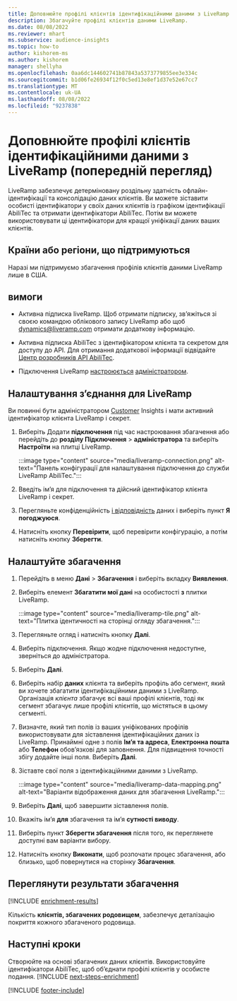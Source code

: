 ```yaml
---
title: Доповнюйте профілі клієнтів ідентифікаційними даними з LiveRamp (попередній перегляд)
description: Збагачуйте профілі клієнтів даними LiveRamp.
ms.date: 08/08/2022
ms.reviewer: mhart
ms.subservice: audience-insights
ms.topic: how-to
author: kishorem-ms
ms.author: kishorem
manager: shellyha
ms.openlocfilehash: 0aa6dc144602741b87843a5373779855ee3e334c
ms.sourcegitcommit: b1d06fe26934f12f0c5ed13e8ef1d37e52e67cc7
ms.translationtype: MT
ms.contentlocale: uk-UA
ms.lasthandoff: 08/08/2022
ms.locfileid: "9237838"
---
```

# <a name="enrich-customer-profiles-with-identity-data-from-liveramp-preview"></a>Доповнюйте профілі клієнтів ідентифікаційними даними з LiveRamp (попередній перегляд)

LiveRamp забезпечує детерміновану роздільну здатність офлайн-ідентифікації та консолідацію даних клієнтів. Ви можете зіставити особисті ідентифікатори у своїх даних клієнтів із графіком ідентифікації AbiliTec та отримати ідентифікатори AbiliTec. Потім ви можете використовувати ці ідентифікатори для кращої уніфікації даних ваших клієнтів.

## <a name="supported-countriesregions"></a>Країни або регіони, що підтримуються

Наразі ми підтримуємо збагачення профілів клієнтів даними LiveRamp лише в США.

## <a name="prerequisites"></a>вимоги

- Активна підписка liveRamp. Щоб отримати підписку, зв’яжіться зі своєю командою облікового запису LiveRamp або щоб [dynamics@liveramp.com](mailto:dynamics@liveramp.com) отримати додаткову інформацію.

- Активна підписка AbiliTec з ідентифікатором клієнта та секретом для доступу до API. Для отримання додаткової інформації відвідайте [Центр розробників API AbiliTec](https://developers.liveramp.com/abilitec-api/).

- Підключення LiveRamp [настроюється](connections.md) [адміністратором](#configure-the-connection-for-liveramp).

## <a name="configure-the-connection-for-liveramp"></a>Налаштування з’єднання для LiveRamp

Ви повинні бути адміністратором [Customer](permissions.md#admin) Insights і мати активний ідентифікатор клієнта LiveRamp і секрет.

1. Виберіть Додати **підключення** під час настроювання збагачення або перейдіть до **розділу Підключення** > **адміністратора** та виберіть **Настроїти** на плитці LiveRamp.

   :::image type="content" source="media/liveramp-connection.png" alt-text="Панель конфігурації для налаштування підключення до служби LiveRamp AbiliTec.":::

1. Введіть ім’я для підключення та дійсний ідентифікатор клієнта LiveRamp і секрет.

1. Перегляньте конфіденційність [і відповідність](connections.md#data-privacy-and-compliance) даних і виберіть пункт **Я погоджуюся**.

1. Натисніть кнопку **Перевірити**, щоб перевірити конфігурацію, а потім натисніть кнопку **Зберегти**.

## <a name="configure-the-enrichment"></a>Налаштуйте збагачення

1. Перейдіть в меню **Дані** > **Збагачення** і виберіть вкладку **Виявлення**.

1. Виберіть елемент **Збагатити мої дані** на особистості **з** плитки LiveRamp.

   :::image type="content" source="media/liveramp-tile.png" alt-text="Плитка ідентичності на сторінці огляду збагачення.":::

1. Перегляньте огляд і натисніть кнопку **Далі**.

1. Виберіть підключення. Якщо жодне підключення недоступне, зверніться до адміністратора.

1. Виберіть **Далі**.

1. Виберіть набір **даних** клієнта та виберіть профіль або сегмент, який ви хочете збагатити ідентифікаційними даними з LiveRamp. Організація *клієнта* збагачує всі ваші профілі клієнтів, тоді як сегмент збагачує лише профілі клієнтів, що містяться в цьому сегменті.

1. Визначте, який тип полів із ваших уніфікованих профілів використовувати для зіставлення ідентифікаційних даних із LiveRamp. Принаймні одне з полів **Ім’я та адреса**, **Електронна пошта** або **Телефон** обов’язкові для заповнення. Для підвищення точності збігу додайте інші поля. Виберіть **Далі**.

1. Зіставте свої поля з ідентифікаційними даними з LiveRamp.

   :::image type="content" source="media/liveramp-data-mapping.png" alt-text="Варіанти відображення даних для збагачення LiveRamp.":::

1. Виберіть **Далі**, щоб завершити зіставлення полів.

1. Вкажіть ім’я **для** збагачення та ім’я **сутності виводу**.

1. Виберіть пункт **Зберегти збагачення** після того, як переглянете доступні вам варіанти вибору.

1. Натисніть кнопку **Виконати**, щоб розпочати процес збагачення, або близько, щоб повернутися на сторінку **Збагачення**.

## <a name="view-enrichment-results"></a>Переглянути результати збагачення

[!INCLUDE [enrichment-results](includes/enrichment-results.md)]

Кількість **клієнтів, збагачених родовищем**, забезпечує деталізацію покриття кожного збагаченого родовища.

## <a name="next-steps"></a>Наступні кроки

Створюйте на основі збагачених даних клієнтів. Використовуйте ідентифікатори AbiliTec, щоб об’єднати профілі клієнтів у особисте подання.
[!INCLUDE [next-steps-enrichment](includes/next-steps-enrichment.md)]

[!INCLUDE [footer-include](includes/footer-banner.md)]
